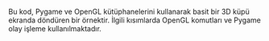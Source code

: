 Bu kod, Pygame ve OpenGL kütüphanelerini kullanarak basit bir 3D küpü ekranda döndüren bir örnektir. İlgili kısımlarda OpenGL komutları ve Pygame olay işleme kullanılmaktadır.
